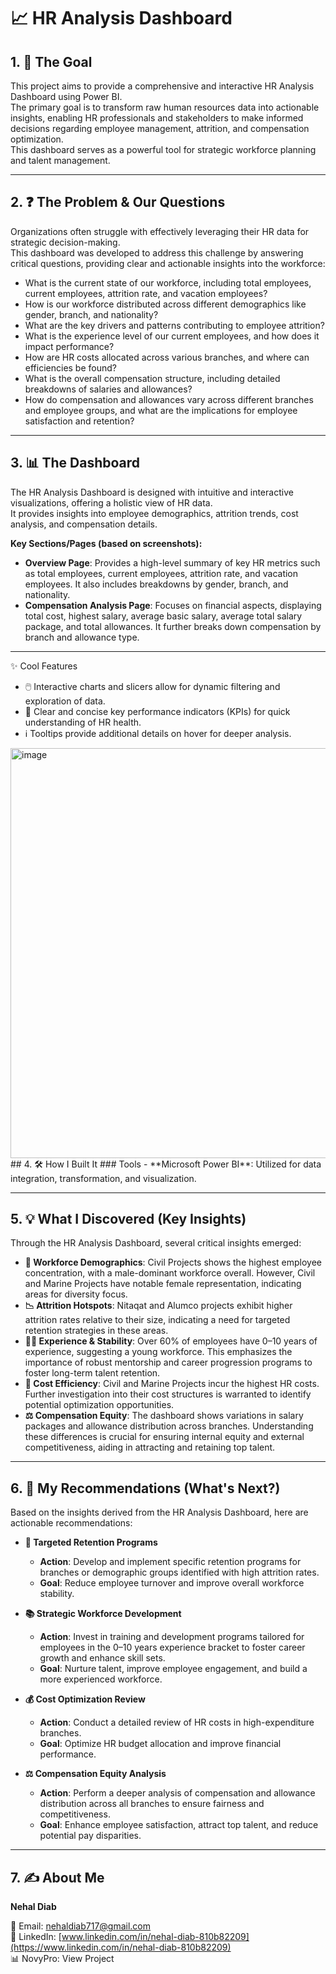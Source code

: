 # 📈 HR Analysis Dashboard  

## 1. 🎯 The Goal  
This project aims to provide a comprehensive and interactive HR Analysis Dashboard using Power BI.  
The primary goal is to transform raw human resources data into actionable insights, enabling HR professionals and stakeholders to make informed decisions regarding employee management, attrition, and compensation optimization.  
This dashboard serves as a powerful tool for strategic workforce planning and talent management.  

---

## 2. ❓ The Problem & Our Questions  
Organizations often struggle with effectively leveraging their HR data for strategic decision-making.  
This dashboard was developed to address this challenge by answering critical questions, providing clear and actionable insights into the workforce:  

- What is the current state of our workforce, including total employees, current employees, attrition rate, and vacation employees?  
- How is our workforce distributed across different demographics like gender, branch, and nationality?  
- What are the key drivers and patterns contributing to employee attrition?  
- What is the experience level of our current employees, and how does it impact performance?  
- How are HR costs allocated across various branches, and where can efficiencies be found?  
- What is the overall compensation structure, including detailed breakdowns of salaries and allowances?  
- How do compensation and allowances vary across different branches and employee groups, and what are the implications for employee satisfaction and retention?  

---

## 3. 📊 The Dashboard  
The HR Analysis Dashboard is designed with intuitive and interactive visualizations, offering a holistic view of HR data.  
It provides insights into employee demographics, attrition trends, cost analysis, and compensation details.  

**Key Sections/Pages (based on screenshots):**  
- **Overview Page**: Provides a high-level summary of key HR metrics such as total employees, current employees, attrition rate, and vacation employees. It also includes breakdowns by gender, branch, and nationality.  
- **Compensation Analysis Page**: Focuses on financial aspects, displaying total cost, highest salary, average basic salary, average total salary package, and total allowances. It further breaks down compensation by branch and allowance type.  

---

 ✨ Cool Features  
- 🖱️ Interactive charts and slicers allow for dynamic filtering and exploration of data.  
- 📌 Clear and concise key performance indicators (KPIs) for quick understanding of HR health.  
- ℹ️ Tooltips provide additional details on hover for deeper analysis.  
<img width="1155" height="656" alt="image" src="https://github.com/user-attachments/assets/6a1ce873-a2aa-4e2f-91df-55e3f06ef843" />
## 4. 🛠️ How I Built It  
### Tools  
- **Microsoft Power BI**: Utilized for data integration, transformation, and visualization.  

---

## 5. 💡 What I Discovered (Key Insights)  
Through the HR Analysis Dashboard, several critical insights emerged:  

- **👥 Workforce Demographics**: Civil Projects shows the highest employee concentration, with a male-dominant workforce overall. However, Civil and Marine Projects have notable female representation, indicating areas for diversity focus.  
- **📉 Attrition Hotspots**: Nitaqat and Alumco projects exhibit higher attrition rates relative to their size, indicating a need for targeted retention strategies in these areas.  
- **🧑‍💼 Experience & Stability**: Over 60% of employees have 0–10 years of experience, suggesting a young workforce. This emphasizes the importance of robust mentorship and career progression programs to foster long-term talent retention.  
- **💸 Cost Efficiency**: Civil and Marine Projects incur the highest HR costs. Further investigation into their cost structures is warranted to identify potential optimization opportunities.  
- **⚖️ Compensation Equity**: The dashboard shows variations in salary packages and allowance distribution across branches. Understanding these differences is crucial for ensuring internal equity and external competitiveness, aiding in attracting and retaining top talent.  

---

## 6. 🚀 My Recommendations (What's Next?)  
Based on the insights derived from the HR Analysis Dashboard, here are actionable recommendations:  

- **🎯 Targeted Retention Programs**  
  - **Action**: Develop and implement specific retention programs for branches or demographic groups identified with high attrition rates.  
  - **Goal**: Reduce employee turnover and improve overall workforce stability.  

- **📚 Strategic Workforce Development**  
  - **Action**: Invest in training and development programs tailored for employees in the 0–10 years experience bracket to foster career growth and enhance skill sets.  
  - **Goal**: Nurture talent, improve employee engagement, and build a more experienced workforce.  

- **💰 Cost Optimization Review**  
  - **Action**: Conduct a detailed review of HR costs in high-expenditure branches.  
  - **Goal**: Optimize HR budget allocation and improve financial performance.  

- **⚖️ Compensation Equity Analysis**  
  - **Action**: Perform a deeper analysis of compensation and allowance distribution across all branches to ensure fairness and competitiveness.  
  - **Goal**: Enhance employee satisfaction, attract top talent, and reduce potential pay disparities.  

---

## 7. ✍️ About Me  
**Nehal Diab**  

📧 Email: [nehaldiab717@gmail.com](mailto:nehaldiab717@gmail.com)  
🔗 LinkedIn: [www.linkedin.com/in/nehal-diab-810b82209](https://www.linkedin.com/in/nehal-diab-810b82209)  
📊 NovyPro: View Project

